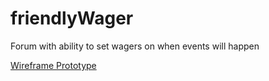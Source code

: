 # friendlyWager
Forum with ability to set wagers on when events will happen

[Wireframe Prototype](https://popapp.in/w/projects/55a944063df1d6955c069f6b/mockups)
